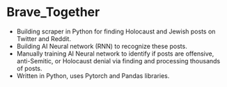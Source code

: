 # Brave_Together

* Building scraper in Python for finding Holocaust and Jewish posts on Twitter and Reddit.
* Building AI Neural network (RNN) to recognize these posts.
* Manually training AI Neural network to identify if posts are offensive, anti-Semitic, or Holocaust denial via finding and processing thousands of posts.
* Written in Python, uses Pytorch and Pandas libraries.
